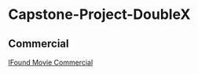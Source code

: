 # Capstone-Project-DoubleX



## Commercial
[IFound Movie Commercial](https://youtu.be/YTtXit-VW9Y)
